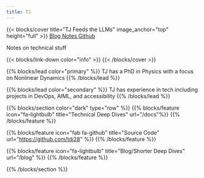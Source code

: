 ```yaml
---
title: TJ
---
```


{{< blocks/cover title="TJ Feeds the LLMs" image_anchor="top" height="full" >}}
<a class="btn btn-lg btn-primary me-3 mb-4" href="/blog/">
  Blog <i class="fas fa-arrow-alt-circle-right ms-2"></i>
</a>
<a class="btn btn-lg btn-primary me-3 mb-4" href="/docs/">
  Notes <i class="fas fa-arrow-alt-circle-right ms-2"></i>
</a>
<a class="btn btn-lg btn-secondary me-3 mb-4" href="https://github.com/tdj28">
  Github <i class="fab fa-github ms-2 "></i>
</a>
<p class="lead mt-5">Notes on technical stuff</p>
{{< blocks/link-down color="info" >}}
{{< /blocks/cover >}}


{{% blocks/lead color="primary" %}}
TJ has a PhD in Physics with a focus on Nonlinear Dynamics
{{% /blocks/lead %}}

{{% blocks/lead color="secondary" %}}
TJ has experience in tech including projects in DevOps, AIML, and accessibility
{{% /blocks/lead %}}


{{% blocks/section color="dark" type="row" %}}
{{% blocks/feature icon="fa-lightbulb" title="Technical Deep Dives" url="/docs"%}}
{{% /blocks/feature %}}


{{% blocks/feature icon="fab fa-github" title="Source Code" url="https://github.com/tdj28" %}}
{{% /blocks/feature %}}


{{% blocks/feature icon="fa-lightbulb" title="Blog/Shorter Deep Dives" url="/blog" %}}
{{% /blocks/feature %}}


{{% /blocks/section %}}

<!-- 
{{% blocks/section %}}
This is the second section
{.h1 .text-center}
{{% /blocks/section %}} -->


<!-- {{% blocks/section type="row" %}}

{{% blocks/feature icon="fab fa-app-store-ios" title="Download **from AppStore**" %}}
Get the Goldydocs app!
{{% /blocks/feature %}}

{{% blocks/feature icon="fab fa-github" title="Contributions welcome!"
    url="https://github.com/google/docsy-example" %}}
We do a [Pull Request](https://github.com/google/docsy-example/pulls)
contributions workflow on **GitHub**. New users are always welcome!
{{% /blocks/feature %}} -->

<!-- {{% blocks/feature icon="fab fa-twitter" title="Follow us on Twitter!"
    url="https://twitter.com/GoHugoIO" %}}
For announcement of latest features etc.
{{% /blocks/feature %}} -->
<!-- 
{{% /blocks/section %}} -->


<!-- {{% blocks/section %}}
This is the another section
{.h1 .text-center}
{{% /blocks/section %}} -->